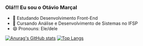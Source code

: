 ### Olá!!! Eu sou o Otávio Marçal

- 🔭 Estudando Desenvolvimento Front-End
- 🌱 Cursando Análise e Desenvolvimento de Sistemas no IFSP
- 😄 Pronouns: Ele/dele

<div>
  

[![Anurag's GitHub stats](https://github-readme-stats.vercel.app/api?username=TavinKG&count_private=true&show_icons=true&theme=tokyonight)](https://github.com/TavinKG)
[![Top Langs](https://github-readme-stats.vercel.app/api/top-langs/?username=TavinKG&size_weight=0.5&count_weight=0.5)](https://github.com/TavinKG)

